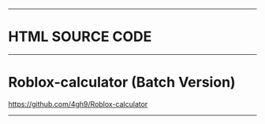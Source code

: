 ----------
# HTML SOURCE CODE

----------
# Roblox-calculator (Batch Version)

https://github.com/4gh9/Roblox-calculator

----------
